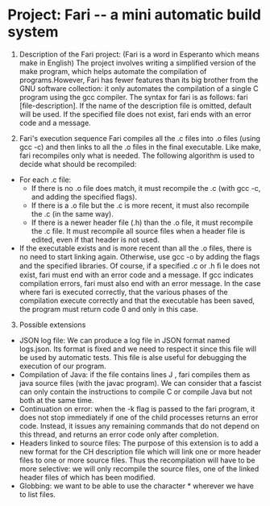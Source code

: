 # Project: Fari -- a mini automatic build system
  1. Description of the Fari project:
  (Fari is a word in Esperanto which means make in English)
  The project involves writing a simplified version of the make program, which helps automate the compilation of programs.However, Fari has fewer features than its big brother from the GNU software collection: it only automates the compilation of a single C program using the gcc compiler. The syntax for fari is as follows: fari [file-description]. If the name of the description file is omitted, default will be used. If the specified file does not exist, fari ends with an error code and a message.
  
  2. Fari's execution sequence
  Fari compiles all the .c files into .o files (using gcc -c) and then links to all the .o files in the final executable. Like make, fari recompiles only what is needed. The following algorithm is used to decide what should be recompiled: 
  - For each .c file:
      - If there is no .o file does match, it must recompile the .c (with gcc -c, and adding the specified flags).
      - If there is a .o file but the .c is more recent, it must also recompile the .c (in the same way). 
      - If there is a newer header file (.h) than the .o file, it must recompile the .c file. It must recompile all source files when a header file is edited, even if that header is not used.
  - If the executable exists and is more recent than all the .o files, there is no need to start linking again. Otherwise, use gcc -o by adding the flags and the specified libraries. Of course, if a specified .c or .h ﬁ le does not exist, fari must end with an error code and a message. If gcc indicates compilation errors, fari must also end with an error message. In the case where fari is executed correctly, that the various phases of the compilation execute correctly and that the executable has been saved, the program must return code 0 and only in this case.
   3. Possible extensions
   - JSON log file: We can produce a log file in JSON format named logs.json. Its format is fixed and we need to respect it since this file will be used by automatic tests. This file is alse useful for debugging the execution of our program.
   - Compilation of Java: if the file contains lines J <file>, fari compiles them as java source files (with the javac program). We can consider that a fascist can only contain the instructions to compile C or compile Java but not both at the same time.
   - Continuation on error: when the -k flag is passed to the fari program, it does not stop immediately if one of the child processes returns an error code. Instead, it issues any remaining commands that do not depend on this thread, and returns an error code only after completion.
   - Headers linked to source files: The purpose of this extension is to add a new format for the CH description file which will link one or more header files to one or more source files. Thus the recompilation will have to be more selective: we will only recompile the source files, one of the linked header files of which has been modified.
   - Globbing: we want to be able to use the character * wherever we have to list files.

